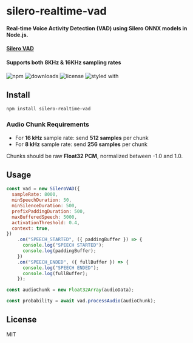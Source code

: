 # silero-realtime-vad
#### Real-time Voice Activity Detection (VAD) using Silero ONNX models in Node.js.

#### [Silero VAD](https://github.com/snakers4/silero-vad)


#### Supports both 8KHz & 16KHz sampling rates
![npm](https://img.shields.io/npm/v/silero-realtime-vad)
![downloads](https://img.shields.io/npm/dm/silero-realtime-vad)
![license](https://img.shields.io/npm/l/silero-realtime-vad)
![styled with](https://img.shields.io/badge/styled_with-prettier-ff69b4.svg)

## Install
```sh
npm install silero-realtime-vad
```
### Audio Chunk Requirements
- For **16 kHz** sample rate: send **512 samples** per chunk  
- For **8 kHz** sample rate: send **256 samples** per chunk  

Chunks should be raw **Float32 PCM**, normalized between -1.0 and 1.0.

## Usage
```javascript
const vad = new SileroVAD({
  sampleRate: 8000,
  minSpeechDuration: 50,
  minSilenceDuration: 500,
  prefixPaddingDuration: 500,
  maxBufferedSpeech: 5000,
  activationThreshold: 0.4,
  context: true,
})
    .on("SPEECH_STARTED", ({ paddingBuffer }) => {
      console.log("SPEECH STARTED");
      console.log(paddingBuffer);
    })
    .on("SPEECH_ENDED", ({ fullBuffer }) => {
      console.log("SPEECH ENDED");
      console.log(fullBuffer);
    });

const audioChunk = new Float32Array(audioData);

const probability = await vad.processAudio(audioChunk);
```
## License
MIT
